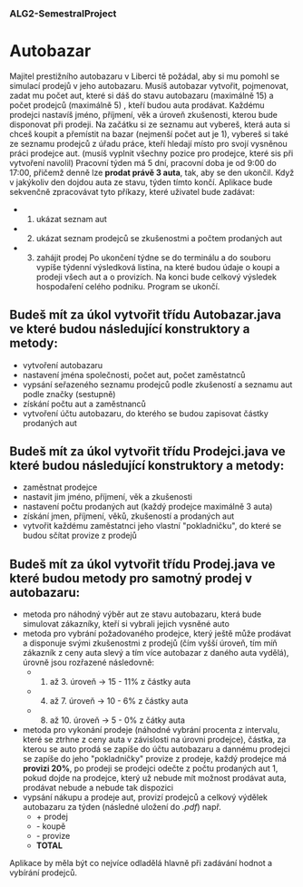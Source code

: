 ### ALG2-SemestralProject

# Autobazar

Majitel prestižního autobazaru v Liberci tě požádal, aby si mu pomohl se simulací prodejů v jeho autobazaru. Musíš autobazar vytvořit, pojmenovat, zadat mu počet aut, které si dáš do stavu autobazaru (maximálně 15) a počet prodejců (maximálně 5) , kteří budou auta prodávat. Každému prodejci nastavíš jméno, příjmení, věk a úroveň zkušenosti, kterou bude disponovat při prodeji. Na začátku si ze seznamu aut vybereš, která auta si chceš koupit a přemístit na bazar (nejmenší počet aut je 1), vybereš si také ze seznamu prodejců z úřadu práce, kteří hledají místo pro svojí vysněnou práci prodejce aut. (musíš vyplnit všechny pozice pro prodejce, které sis při vytvoření navolil)
Pracovní týden má 5 dní, pracovní doba je od 9:00 do 17:00, přičemž denně lze **prodat právě 3 auta**, tak, aby se den ukončil. Když v jakýkoliv den dojdou auta ze stavu, týden tímto končí.
Aplikace bude sekvenčně zpracovávat tyto příkazy, které uživatel bude zadávat:
- 1. ukázat seznam aut
- 2. ukázat seznam prodejců se zkušenostmi a počtem prodaných aut
- 3. zahájit prodej
Po ukončení týdne se do terminálu a do souboru vypíše týdenní výsledková listina, na které budou údaje o koupi a prodeji všech aut a o provizích. Na konci bude celkový výsledek hospodaření celého podniku. Program se ukončí. 

## Budeš mít za úkol vytvořit třídu **Autobazar.java** ve které budou následující konstruktory a metody:

- vytvoření autobazaru
- nastavení jména společnosti, počet aut, počet zaměstatnců
- vypsání seřazeného seznamu prodejců podle zkušeností a seznamu aut podle značky (sestupně)
- získání počtu aut a zaměstnanců
- vytvoření účtu autobazaru, do kterého se budou zapisovat částky prodaných aut

## Budeš mít za úkol vytvořit třídu **Prodejci.java** ve které budou následující konstruktory a metody:

- zaměstnat prodejce
- nastavit jim jméno, příjmení, věk a zkušenosti
- nastavení počtu prodaných aut (každý prodejce maximálně 3 auta)
- získání jmen, příjmení, věků, zkušeností a prodaných aut
- vytvořit každému zaměstatnci jeho vlastní "pokladničku", do které se budou sčítat provize z prodejů

## Budeš mít za úkol vytvořit třídu **Prodej.java** ve které budou metody pro samotný prodej v autobazaru:

- metoda pro náhodný výběr aut ze stavu autobazaru, která bude simulovat zákazníky, kteří si vybrali jejich vysněné auto
- metoda pro vybrání požadovaného prodejce, který ještě může prodávat a disponuje svými zkušenostmi z prodejů (čím vyšší úroveň, tím míň zákazník z ceny auta slevý a tím více autobazar z daného auta vydělá), úrovně jsou rozřazené následovně:
  - 1. až 3. úroveň -> 15 - 11% z částky auta
  - 4. až 7. úroveň -> 10 - 6% z částky auta
  - 8. až 10. úroveň -> 5 - 0% z čátky auta
- metoda pro vykonání prodeje (náhodné vybrání procenta z intervalu, které se ztrhne z ceny auta v závislosti na úrovni prodejce), částka, za kterou se auto prodá se zapíše do účtu autobazaru a dannému prodejci se zapíše do jeho "pokladničky" provize z prodeje, každý prodejce má **provizi 20%**, po prodeji se prodejci odečte z počtu prodaných aut 1, pokud dojde na prodejce, který už nebude mít možnost prodávat auta, prodávat nebude a nebude tak dispozici
- vypsání nákupu a prodeje aut, provizí prodejců a celkový výdělek autobazaru za týden (následné uložení do *.pdf*) např.
  +   \+ prodej
  +   \- koupě
  +   \- provize
  +   **TOTAL**


Aplikace by měla být co nejvíce odladělá hlavně při zadávání hodnot a vybírání prodejců.
